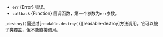 <!-- YAML
added: v8.0.0
-->

* `err` {Error} 错误。
* `callback` {Function} 回调函数，第一个参数为`err`参数。

`_destroy()`需通过[`readable.destroy()`][readable-destroy]方法调用。它可以被子类覆盖，但不能直接调用。
